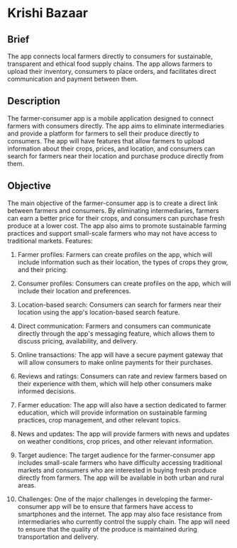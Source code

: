 # Krishi Bazaar

## Brief
The app connects local farmers directly to consumers for sustainable, transparent and ethical food supply chains. The app allows farmers to upload their inventory, consumers to place orders, and facilitates direct communication and payment between them.

## Description
The farmer-consumer app is a mobile application designed to connect farmers with consumers directly. The app aims to eliminate intermediaries and provide a platform for farmers to sell their produce directly to consumers. The app will have features that allow farmers to upload information about their crops, prices, and location, and consumers can search for farmers near their location and purchase produce directly from them.

## Objective
The main objective of the farmer-consumer app is to create a direct link between farmers and consumers. By eliminating intermediaries, farmers can earn a better price for their crops, and consumers can purchase fresh produce at a lower cost. The app also aims to promote sustainable farming practices and support small-scale farmers who may not have access to traditional markets.
Features:

1. Farmer profiles: Farmers can create profiles on the app, which will include information such as their location, the types of crops they grow, and their pricing.

2. Consumer profiles: Consumers can create profiles on the app, which will include their location and preferences.

3. Location-based search: Consumers can search for farmers near their location using the app's location-based search feature.

4. Direct communication: Farmers and consumers can communicate directly through the app's messaging feature, which allows them to discuss pricing, availability, and delivery.

5. Online transactions: The app will have a secure payment gateway that will allow consumers to make online payments for their purchases.

6. Reviews and ratings: Consumers can rate and review farmers based on their experience with them, which will help other consumers make informed decisions.

7. Farmer education: The app will also have a section dedicated to farmer education, which will provide information on sustainable farming practices, crop management, and other relevant topics.

8. News and updates: The app will provide farmers with news and updates on weather conditions, crop prices, and other relevant information.

9. Target audience: The target audience for the farmer-consumer app includes small-scale farmers who have difficulty accessing traditional markets and consumers who are interested in buying fresh produce directly from farmers. The app will be available in both urban and rural areas.
    
10. Challenges: One of the major challenges in developing the farmer-consumer app will be to ensure that farmers have access to smartphones and the internet. The app may also face resistance from intermediaries who currently control the supply chain. The app will need to ensure that the quality of the produce is maintained during transportation and delivery.
